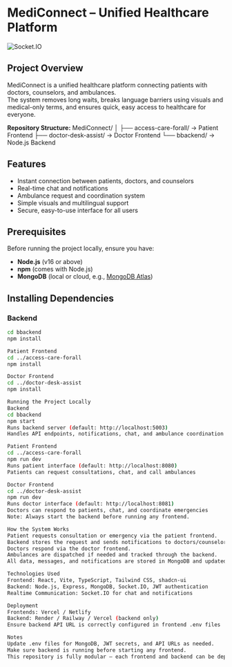 # **MediConnect – Unified Healthcare Platform**
![Socket.IO](https://img.shields.io/badge/Realtime-Socket.IO-red)
## **Project Overview**
MediConnect is a unified healthcare platform connecting patients with doctors, counselors, and ambulances.  
The system removes long waits, breaks language barriers using visuals and medical-only terms, and ensures quick, easy access to healthcare for everyone.  

**Repository Structure:**
MediConnect/
│
├── access-care-forall/ → Patient Frontend
├── doctor-desk-assist/ → Doctor Frontend
└── bbackend/ → Node.js Backend

## **Features**
- Instant connection between patients, doctors, and counselors  
- Real-time chat and notifications  
- Ambulance request and coordination system  
- Simple visuals and multilingual support  
- Secure, easy-to-use interface for all users

## **Prerequisites**
Before running the project locally, ensure you have:
- **Node.js** (v16 or above)  
- **npm** (comes with Node.js)  
- **MongoDB** (local or cloud, e.g., [MongoDB Atlas](https://www.mongodb.com/cloud/atlas))  

## **Installing Dependencies**

### **Backend**
```bash
cd bbackend
npm install

Patient Frontend
cd ../access-care-forall
npm install

Doctor Frontend
cd ../doctor-desk-assist
npm install

Running the Project Locally
Backend
cd bbackend
npm start
Runs backend server (default: http://localhost:5003)
Handles API endpoints, notifications, chat, and ambulance coordination

Patient Frontend
cd ../access-care-forall
npm run dev
Runs patient interface (default: http://localhost:8080)
Patients can request consultations, chat, and call ambulances

Doctor Frontend
cd ../doctor-desk-assist
npm run dev
Runs doctor interface (default: http://localhost:8081)
Doctors can respond to patients, chat, and coordinate emergencies
Note: Always start the backend before running any frontend.

How the System Works
Patient requests consultation or emergency via the patient frontend.
Backend stores the request and sends notifications to doctors/counselors in real-time.
Doctors respond via the doctor frontend.
Ambulances are dispatched if needed and tracked through the backend.
All data, messages, and notifications are stored in MongoDB and updated in real-time via Socket.IO.

Technologies Used
Frontend: React, Vite, TypeScript, Tailwind CSS, shadcn-ui
Backend: Node.js, Express, MongoDB, Socket.IO, JWT authentication
Realtime Communication: Socket.IO for chat and notifications

Deployment
Frontends: Vercel / Netlify
Backend: Render / Railway / Vercel (backend only)
Ensure backend API URL is correctly configured in frontend .env files

Notes
Update .env files for MongoDB, JWT secrets, and API URLs as needed.
Make sure backend is running before starting any frontend.
This repository is fully modular — each frontend and backend can be deployed independently.



